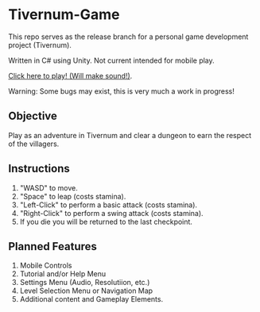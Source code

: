 # Tivernum-Game
This repo serves as the release branch for a personal game development project (Tivernum).

Written in C# using Unity. Not current intended for mobile play.

[Click here to play! (Will make sound!)](https://game-shenanigans.github.io/Tivernum-Game/).

Warning: Some bugs may exist, this is very much a work in progress!

## Objective
Play as an adventure in Tivernum and clear a dungeon to earn the respect of the villagers.

## Instructions
1. "WASD" to move.
2. "Space" to leap (costs stamina).
3. "Left-Click" to perform a basic attack (costs stamina).
4. "Right-Click" to perform a swing attack (costs stamina).
5. If you die you will be returned to the last checkpoint.

## Planned Features
1. Mobile Controls
2. Tutorial and/or Help Menu
3. Settings Menu (Audio, Resolutiion, etc.)
4. Level Selection Menu or Navigation Map
5. Additional content and Gameplay Elements.
